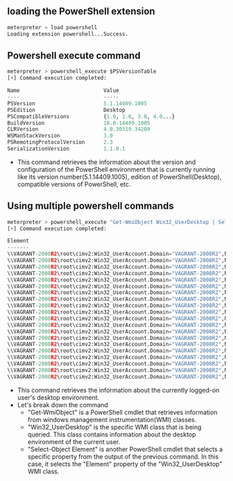 ## loading the PowerShell extension
```python
meterpreter > load powershell
Loading extension powershell...Success.
```

## Powershell execute command
```python
meterpreter > powershell_execute $PSVersionTable
[+] Command execution completed:

Name                           Value
----                           -----
PSVersion                      5.1.14409.1005
PSEdition                      Desktop
PSCompatibleVersions           {1.0, 2.0, 3.0, 4.0...}
BuildVersion                   10.0.14409.1005
CLRVersion                     4.0.30319.34209
WSManStackVersion              3.0
PSRemotingProtocolVersion      2.3
SerializationVersion           1.1.0.1
```
- This command retrieves the information about the version and configuration of the PowerShell environment that is currently running like its version number(5.1.14409.1005), edition of PowerShell(Desktop), compatible versions of PowerShell, etc.

## Using multiple powershell commands
```python
meterpreter > powershell_execute "Get-WmiObject Win32_UserDesktop | Select-Object Element"
[+] Command execution completed:

Element
-------
\\VAGRANT-2008R2\root\cimv2:Win32_UserAccount.Domain="VAGRANT-2008R2",Name="Administrator"
\\VAGRANT-2008R2\root\cimv2:Win32_UserAccount.Domain="VAGRANT-2008R2",Name="anakin_skywalker"
\\VAGRANT-2008R2\root\cimv2:Win32_UserAccount.Domain="VAGRANT-2008R2",Name="artoo_detoo"
\\VAGRANT-2008R2\root\cimv2:Win32_UserAccount.Domain="VAGRANT-2008R2",Name="ben_kenobi"
\\VAGRANT-2008R2\root\cimv2:Win32_UserAccount.Domain="VAGRANT-2008R2",Name="boba_fett"
\\VAGRANT-2008R2\root\cimv2:Win32_UserAccount.Domain="VAGRANT-2008R2",Name="chewbacca"
\\VAGRANT-2008R2\root\cimv2:Win32_UserAccount.Domain="VAGRANT-2008R2",Name="c_three_pio"
\\VAGRANT-2008R2\root\cimv2:Win32_UserAccount.Domain="VAGRANT-2008R2",Name="darth_vader"
\\VAGRANT-2008R2\root\cimv2:Win32_UserAccount.Domain="VAGRANT-2008R2",Name="greedo"
\\VAGRANT-2008R2\root\cimv2:Win32_UserAccount.Domain="VAGRANT-2008R2",Name="Guest"
\\VAGRANT-2008R2\root\cimv2:Win32_UserAccount.Domain="VAGRANT-2008R2",Name="han_solo"
\\VAGRANT-2008R2\root\cimv2:Win32_UserAccount.Domain="VAGRANT-2008R2",Name="jabba_hutt"
\\VAGRANT-2008R2\root\cimv2:Win32_UserAccount.Domain="VAGRANT-2008R2",Name="jarjar_binks"
\\VAGRANT-2008R2\root\cimv2:Win32_UserAccount.Domain="VAGRANT-2008R2",Name="kylo_ren"
\\VAGRANT-2008R2\root\cimv2:Win32_UserAccount.Domain="VAGRANT-2008R2",Name="lando_calrissian"
\\VAGRANT-2008R2\root\cimv2:Win32_UserAccount.Domain="VAGRANT-2008R2",Name="leia_organa"
\\VAGRANT-2008R2\root\cimv2:Win32_UserAccount.Domain="VAGRANT-2008R2",Name="luke_skywalker"
\\VAGRANT-2008R2\root\cimv2:Win32_UserAccount.Domain="VAGRANT-2008R2",Name="sshd"
\\VAGRANT-2008R2\root\cimv2:Win32_UserAccount.Domain="VAGRANT-2008R2",Name="sshd_server"
\\VAGRANT-2008R2\root\cimv2:Win32_UserAccount.Domain="VAGRANT-2008R2",Name="vagrant"
```
- This command retrieves the information about the currently logged-on user's desktop environment.
- Let's break down the command
	- "Get-WmiObject" is a PowerShell  cmdlet that retrieves information from windows management instrumentation(WMI) classes.
	- "Win32_UserDesktop" is the specific WMI class that is being queried. This class contains information about the desktop environment of the current user. 
	- "Select-Object Element" is another PowerShell cmdlet that selects a specific property from the output of the previous command. In this case, it selects the "Element" property of the "Win32_UserDesktop" WMI class.